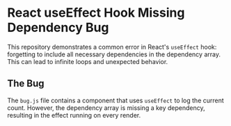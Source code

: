 # React useEffect Hook Missing Dependency Bug

This repository demonstrates a common error in React's `useEffect` hook: forgetting to include all necessary dependencies in the dependency array.  This can lead to infinite loops and unexpected behavior.

## The Bug
The `bug.js` file contains a component that uses `useEffect` to log the current count. However, the dependency array is missing a key dependency, resulting in the effect running on every render.